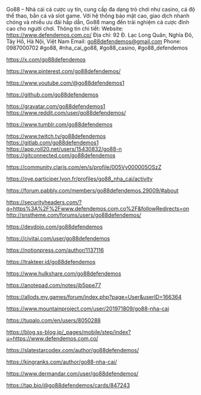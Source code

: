 Go88 – Nhà cái cá cược uy tín, cung cấp đa dạng trò chơi như casino, cá độ thể thao, bắn cá và slot game. Với hệ thống bảo mật cao, giao dịch nhanh chóng và nhiều ưu đãi hấp dẫn, Go88 mang đến trải nghiệm cá cược đỉnh cao cho người chơi.
Thông tin chi tiết:
Website: https://www.defendemos.com.co/
Địa chỉ: 92 Đ. Lạc Long Quân, Nghĩa Đô, Tây Hồ, Hà Nội, Việt Nam
Email: go88defendemos@gmail.com
Phone: 0987000702
#go88, #nha_cai_go88, #go88_casino, #go88_defendemos

https://x.com/go88defendemos

https://www.pinterest.com/go88defendemos/

https://www.youtube.com/@go88defendemos1

https://github.com/go88defendemos

https://gravatar.com/go88defendemos1
https://www.reddit.com/user/go88defendemos/

https://www.tumblr.com/go88defendemos

https://www.twitch.tv/go88defendemos
https://gitlab.com/go88defendemos1
https://app.roll20.net/users/15430832/go88-n
https://gitconnected.com/go88defendemos

https://community.claris.com/en/s/profile/005Vy000005OSzZ

https://oye.participer.lyon.fr/profiles/go88_nha_cai/activity

https://forum.pabbly.com/members/go88defendemos.29009/#about

https://securityheaders.com/?q=https%3A%2F%2Fwww.defendemos.com.co%2F&followRedirects=on
http://snstheme.com/forums/users/go88defendemos/

https://devdojo.com/go88defendemos

https://civitai.com/user/go88defendemos

https://notionpress.com/author/1137116

https://trakteer.id/go88defendemos

https://www.hulkshare.com/go88defendemos

https://anotepad.com/notes/jb5ppe77

https://allods.my.games/forum/index.php?page=User&userID=166364

https://www.mountainproject.com/user/201971809/go88-nha-cai

https://tupalo.com/en/users/8050288

https://blog.ss-blog.jp/_pages/mobile/step/index?u=https://www.defendemos.com.co/

https://slatestarcodex.com/author/go88defendemos/

https://kingranks.com/author/go88-nha-cai/

https://www.dermandar.com/user/go88defendemos/

https://tap.bio/@go88defendemos/cards/847243
